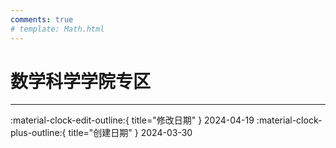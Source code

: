 ```yaml
---
comments: true
# template: Math.html
---
```


# 数学科学学院专区

---

:material-clock-edit-outline:{ title="修改日期" } 2024-04-19
:material-clock-plus-outline:{ title="创建日期" } 2024-03-30

